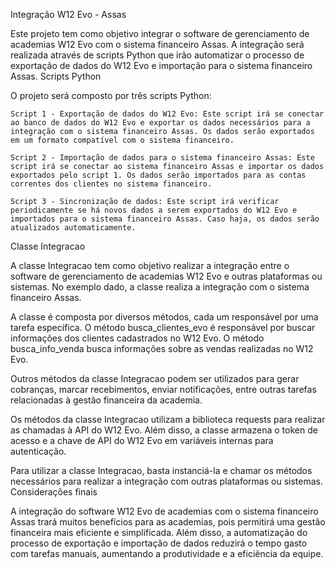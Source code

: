Integração W12 Evo - Assas

Este projeto tem como objetivo integrar o software de gerenciamento de academias W12 Evo com o sistema financeiro Assas. A integração será realizada através de scripts Python que irão automatizar o processo de exportação de dados do W12 Evo e importação para o sistema financeiro Assas.
Scripts Python

O projeto será composto por três scripts Python:

    Script 1 - Exportação de dados do W12 Evo: Este script irá se conectar ao banco de dados do W12 Evo e exportar os dados necessários para a integração com o sistema financeiro Assas. Os dados serão exportados em um formato compatível com o sistema financeiro.

    Script 2 - Importação de dados para o sistema financeiro Assas: Este script irá se conectar ao sistema financeiro Assas e importar os dados exportados pelo script 1. Os dados serão importados para as contas correntes dos clientes no sistema financeiro.

    Script 3 - Sincronização de dados: Este script irá verificar periodicamente se há novos dados a serem exportados do W12 Evo e importados para o sistema financeiro Assas. Caso haja, os dados serão atualizados automaticamente.

Classe Integracao

A classe Integracao tem como objetivo realizar a integração entre o software de gerenciamento de academias W12 Evo e outras plataformas ou sistemas. No exemplo dado, a classe realiza a integração com o sistema financeiro Assas.

A classe é composta por diversos métodos, cada um responsável por uma tarefa específica. O método busca_clientes_evo é responsável por buscar informações dos clientes cadastrados no W12 Evo. O método busca_info_venda busca informações sobre as vendas realizadas no W12 Evo.

Outros métodos da classe Integracao podem ser utilizados para gerar cobranças, marcar recebimentos, enviar notificações, entre outras tarefas relacionadas à gestão financeira da academia.

Os métodos da classe Integracao utilizam a biblioteca requests para realizar as chamadas à API do W12 Evo. Além disso, a classe armazena o token de acesso e a chave de API do W12 Evo em variáveis internas para autenticação.

Para utilizar a classe Integracao, basta instanciá-la e chamar os métodos necessários para realizar a integração com outras plataformas ou sistemas.
Considerações finais

A integração do software W12 Evo de academias com o sistema financeiro Assas trará muitos benefícios para as academias, pois permitirá uma gestão financeira mais eficiente e simplificada. Além disso, a automatização do processo de exportação e importação de dados reduzirá o tempo gasto com tarefas manuais, aumentando a produtividade e a eficiência da equipe.
